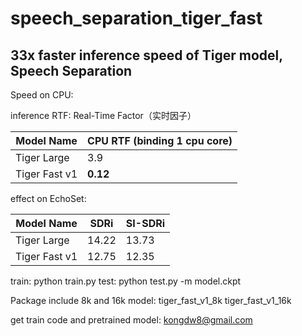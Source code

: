 # speech_separation_tiger_fast
## **33x faster inference speed of Tiger model, Speech Separation**


Speed on CPU:

inference RTF: Real-Time Factor​（实时因子）

| Model Name  | CPU RTF (binding 1 cpu core) |
|--------|--------|
|       Tiger Large  |    3.9 |
|       Tiger Fast v1  |     **0.12** |


effect on EchoSet:

| Model Name  | SDRi | SI-SDRi |
|--------|--------|--------|
|       Tiger Large  |     14.22   | 13.73 |
|       Tiger Fast v1  |   12.75     | 12.35 |


train:
python train.py
test:
python test.py -m model.ckpt


Package include 8k and 16k model:
tiger_fast_v1_8k
tiger_fast_v1_16k


get train code and pretrained model:
kongdw8@gmail.com
